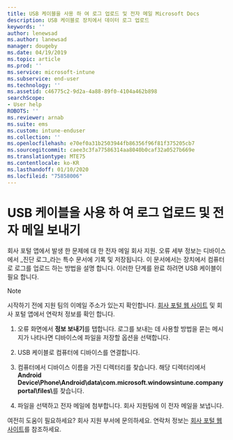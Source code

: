 ```yaml
---
title: USB 케이블을 사용 하 여 로그 업로드 및 전자 메일 Microsoft Docs
description: USB 케이블로 장치에서 데이터 로그 업로드
keywords: ''
author: lenewsad
ms.author: lanewsad
manager: dougeby
ms.date: 04/19/2019
ms.topic: article
ms.prod: ''
ms.service: microsoft-intune
ms.subservice: end-user
ms.technology: ''
ms.assetid: c46775c2-9d2a-4a88-89f0-4104a462b898
searchScope:
- User help
ROBOTS: ''
ms.reviewer: arnab
ms.suite: ems
ms.custom: intune-enduser
ms.collection: ''
ms.openlocfilehash: e70ef0a31b2503944fb86356f96f81f375205cb7
ms.sourcegitcommit: caee3c3fa77586314aa8040b0caf32a0527b669e
ms.translationtype: MTE75
ms.contentlocale: ko-KR
ms.lasthandoff: 01/10/2020
ms.locfileid: "75858006"
---
```

# <a name="upload-and-email-logs-using-a-usb-cable"></a>USB 케이블을 사용 하 여 로그 업로드 및 전자 메일 보내기

회사 포털 앱에서 발생 한 문제에 대 한 전자 메일 회사 지원. 오류 세부 정보는 디바이스에서 _진단 로그_라는 특수 문서에 기록 및 저장됩니다. 이 문서에서는 장치에서 컴퓨터로 로그를 업로드 하는 방법을 설명 합니다. 이러한 단계를 완료 하려면 USB 케이블이 필요 합니다.   

> [!Note]
> 시작하기 전에 지원 팀의 이메일 주소가 있는지 확인합니다. [회사 포털 웹 사이트](https://go.microsoft.com/fwlink/?linkid=2010980) 및 회사 포털 앱에서 연락처 정보를 확인 합니다. 

1. 오류 화면에서 **정보 보내기**를 탭합니다. 로그를 보내는 데 사용할 방법을 묻는 메시지가 나타나면 디바이스에 파일을 저장할 옵션을 선택합니다.  

2. USB 케이블로 컴퓨터에 디바이스를 연결합니다. 

3. 컴퓨터에서 디바이스 이름을 가진 디렉터리를 찾습니다. 해당 디렉터리에서 <strong>Android Device\Phone\Android\data\com.microsoft.windowsintune.companyportal\files\\</strong>를 찾습니다.

4. 파일을 선택하고 전자 메일에 첨부합니다. 회사 지원팀에 이 전자 메일을 보냅니다.

여전히 도움이 필요하세요? 회사 지원 부서에 문의하세요. 연락처 정보는 [회사 포털 웹 사이트](https://go.microsoft.com/fwlink/?linkid=2010980)를 참조하세요.
